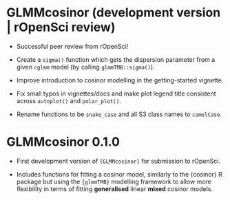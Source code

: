 # GLMMcosinor (development version | rOpenSci review)

* Successful peer review from rOpenSci!

* Create a `sigma()` function which gets the dispersion parameter from a given
  `cglmm` model (by calling `glmmTMB::sigma()`).

* Improve introduction to cosinor modelling in the getting-started vignette.

* Fix small typos in vignettes/docs and make plot legend title consistent across
`autoplot()` and `polar_plot()`.

* Rename functions to be `snake_case` and all S3 class names to `camelCase`.

# GLMMcosinor 0.1.0

* First development version of `{GLMMcosinor}` for submission to rOpenSci.

* Includes functions for fitting a cosinor model, similarly to the {cosinor}
R package but using the `{glmmTMB}` modelling framework to allow more 
flexibility in terms of fitting **generalised** linear **mixed** cosinor models.

